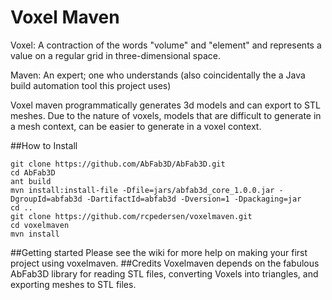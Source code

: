 # Voxel Maven
Voxel: A contraction of the words "volume" and "element" and represents a value on a regular grid in three-dimensional space.

Maven: An expert; one who understands (also coincidentally the a Java build automation tool this project uses) 

Voxel maven programmatically generates 3d models and can export to STL meshes. Due to the nature of voxels, models that are difficult to generate in a mesh context, can be easier to generate in a voxel context. 

##How to Install
```
git clone https://github.com/AbFab3D/AbFab3D.git
cd AbFab3D
ant build
mvn install:install-file -Dfile=jars/abfab3d_core_1.0.0.jar -DgroupId=abfab3d -DartifactId=abfab3d -Dversion=1 -Dpackaging=jar
cd ..
git clone https://github.com/rcpedersen/voxelmaven.git
cd voxelmaven
mvn install 
```
##Getting started
Please see the wiki for more help on making your first project using voxelmaven. 
##Credits
Voxelmaven depends on the fabulous AbFab3D library for reading STL files, converting Voxels into triangles, and exporting meshes to STL files. 
